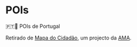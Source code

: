 # POIs
🇵🇹📍 POIs de Portugal

Retirado de [Mapa do Cidadão](https://www.mapadocidadao.pt), um projecto da [AMA](https://www.ama.gov.pt/).
